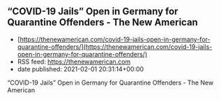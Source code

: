 ## “COVID-19 Jails” Open in Germany for Quarantine Offenders - The New American
 - [https://thenewamerican.com/covid-19-jails-open-in-germany-for-quarantine-offenders/](https://thenewamerican.com/covid-19-jails-open-in-germany-for-quarantine-offenders/)
 - RSS feed: https://thenewamerican.com
 - date published: 2021-02-01 20:31:14+00:00

“COVID-19 Jails” Open in Germany for Quarantine Offenders - The New American

